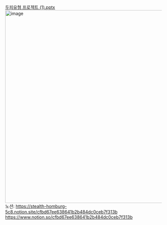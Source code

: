 [두피유형 프로젝트 (1).pptx](https://github.com/hdonghun/object-detection/files/13767668/1.pptx)
<img width="621" alt="image" src="https://github.com/hdonghun/object-detection/assets/67058000/cb5774cb-25f6-4d58-b141-f8ccbbce501c">
노션: [https://stealth-homburg-5c8.notion.site/cfbd67ee638641b2b484dc0ceb7f313b
](https://www.notion.so/cfbd67ee638641b2b484dc0ceb7f313b)https://www.notion.so/cfbd67ee638641b2b484dc0ceb7f313b

